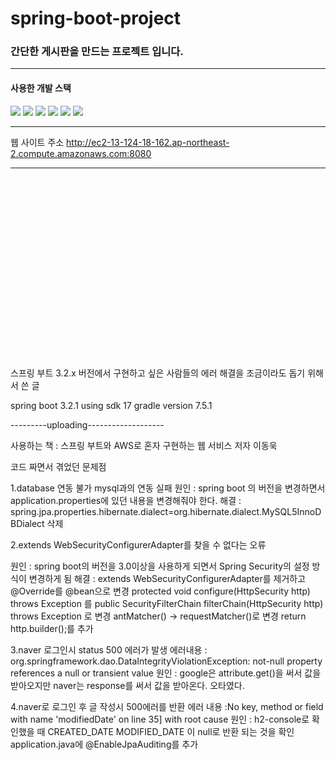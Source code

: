 # spring-boot-project
### 간단한 게시판을 만드는 프로젝트 입니다.
--------
#### 사용한 개발 스택
<img src="https://img.shields.io/badge/SpringBoot-6DB33F?style=flat-square&logo=springboot&logoColor=white"/></a>  <img src="https://img.shields.io/badge/MySQL-4479A1?style=flat-square&logo=mysql&logoColor=white"/></a>  <img src="https://img.shields.io/badge/MariaDB-003545?style=flat-square&logo=mariadb&logoColor=white"/></a>  <img src="https://img.shields.io/badge/Amazon EC2-FF9900?style=flat-square&logo=amazonec2&logoColor=white"/></a>  <img src="https://img.shields.io/badge/Amazon RDS-527FFF?style=flat-square&logo=amazonrds&logoColor=white"/></a>  <img src="https://img.shields.io/badge/JavaScript-F7DF1E?style=flat-square&logo=javascript&logoColor=white"/></a>


---------
웹 사이트 주소
http://ec2-13-124-18-162.ap-northeast-2.compute.amazonaws.com:8080

------





<br><br><br><br><br><br>

<br><br><br><br><br><br><br><br><br><br><br>
스프링 부트 3.2.x 버전에서 구현하고 싶은 사람들의 에러 해결을 조금이라도 돕기 위해서 쓴 글

spring boot 3.2.1
using sdk 17
gradle version 7.5.1


---------uploading-------------------

사용하는 책 : 스프링 부트와 AWS로 혼자 구현하는 웹 서비스 
              저자 이동욱

코드 짜면서 겪었던 문제점

1.database 연동 불가
  mysql과의 연동 실패
원인 : spring boot 의 버전을 변경하면서 application.properties에 있던 내용을 변경해줘야 한다.
해결 : spring.jpa.properties.hibernate.dialect=org.hibernate.dialect.MySQL5InnoDBDialect 삭제

2.extends WebSecurityConfigurerAdapter를 찾을 수 없다는 오류

원인 : spring boot의 버전을 3.0이상을 사용하게 되면서 Spring Security의 설정 방식이 변경하게 됨
해결 : extends WebSecurityConfigurerAdapter를 제거하고
       @Override를 @bean으로 변경
       protected void configure(HttpSecurity http) throws Exception 를 public SecurityFilterChain filterChain(HttpSecurity http) throws Exception 로 변경
       antMatcher() -> requestMatcher()로 변경
       return http.builder();를 추가


3.naver 로그인시 status 500 에러가 발생
에러내용 : org.springframework.dao.DataIntegrityViolationException: not-null property references a null or transient value
원인 : google은 attribute.get()을 써서 값을 받아오지만 naver는 response를 써서 값을 받아온다. 오타였다.


4.naver로 로그인 후 글 작성시 500에러를 반환
에러 내용 :No key, method or field with name 'modifiedDate' on line 35] with root cause
원인 : h2-console로 확인했을 때 CREATED_DATE  	MODIFIED_DATE 이 null로 반환 되는 것을 확인
application.java에 @EnableJpaAuditing를 추가
